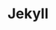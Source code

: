 ---
layout: category
title: Jekyll
background: '/assets/img/posts/01.jpg'
permalink: /jekyll
navbar: Jekyll
---